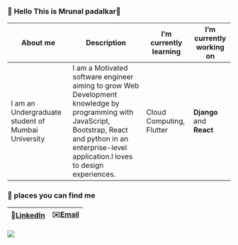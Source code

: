 ### :cake: Hello This is Mrunal padalkar👋
 
 
 | About me | Description |I’m currently learning | I’m currently working on
 | ------------- | ------------- | ------------- | ------------- | 
 | I am an Undergraduate student of Mumbai University</strong> | I am a Motivated software engineer aiming to grow Web Development knowledge by programming with JavaScript, Bootstrap, React and python in an enterprise-level application.I loves to design experiences. | Cloud Computing, Flutter | <b>Django</b> and <b>React</b> |

 ### :cake: places you can find me 

|:speech_balloon:[LinkedIn](https://www.linkedin.com/in/mrunal-padalkar-b64a3b19b/)  | :envelope:[Email](mrunalvilas@gmail.com) |
| ------------- | ------------- |


![](https://komarev.com/ghpvc/?username=mrunalvilas&style=plastic&label=Visitor+alert)



 <br>
